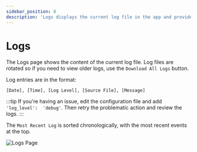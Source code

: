 ```yaml
---
sidebar_position: 8
description: 'Logs displays the current log file in the app and provides an option to download all logs.'
---
```


# Logs

The Logs page shows the content of the current log file. Log files are rotated
so if you need to view older logs, use the `Download All Logs` button.

Log entries are in the format:

`[Date], [Time], [Log Level], [Source File], [Message]`

:::tip
If you're having an issue, edit the configuration file and add `'log_level': 
'debug'`. Then retry the problematic action and review the logs.
:::

The `Most Recent Log` is sorted chronologically, with the most recent events 
at the top.

![Logs Page](/img/screenshots/logs.png)
